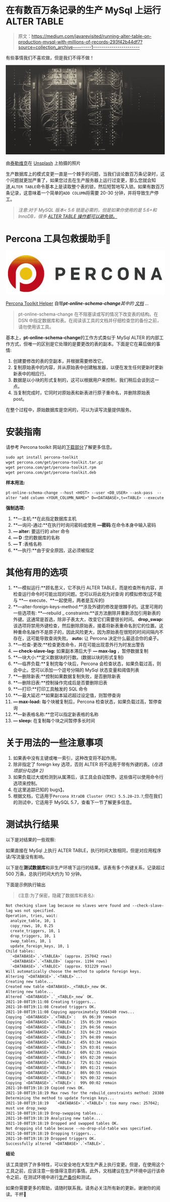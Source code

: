 # 在有数百万条记录的生产 MySql 上运行 ALTER TABLE

> 原文：<https://medium.com/javarevisited/running-alter-table-on-production-mysql-with-millions-of-records-293f42b44df7?source=collection_archive---------1----------------------->

有些事情我们不喜欢做，但是我们不得不做！

![](img/159db045d3d7c60fc38bfee090b8cf0b.png)

由[泰勒维克](https://unsplash.com/@tvick?utm_source=medium&utm_medium=referral)在 [Unsplash](https://unsplash.com?utm_source=medium&utm_medium=referral) 上拍摄的照片

生产数据库上的模式变更一直是一个棘手的问题，当我们谈论数百万条记录时，这个问题就更加严重了，如果您过去在生产服务器上运行过变更，那么您就会知道,`ALTER TABLE`命令基本上是读取整个表的锁，然后短暂地写入锁。如果有数百万条记录，这意味着一个简单的`ADD COLUMN`将需要 20-30 分钟，并将导致生产停工。

> *注意:对于 MySQL 版本< 5.6 锁是必需的，但是如果你使用的是 5.6+和 InnoDB，很多* [*ALTER TABLE 操作都可以避免锁。*](https://dev.mysql.com/doc/refman/5.6/en/innodb-online-ddl-operations.html)

# **Percona 工具包救援助手🚀**

![](img/1e8702bb53915ad7ac855b2f510d8aab.png)

[Percona Toolkit Helper](https://www.percona.com/doc/percona-toolkit/3.0) 自带***pt-online-schema-change****其中的* [*文档*](https://www.percona.com/doc/percona-toolkit/3.0/pt-online-schema-change.html#name) *…*

> pt-online-schema-change 在不阻塞读或写的情况下改变表的结构。在 DSN 中指定数据库和表。在阅读该工具的文档并仔细检查您的备份之前，请勿使用该工具。

基本上，**pt-online-schema-change**的工作方式类似于 MySql ALTER 的内部工作方式，但唯一的区别是它处理的是要更改的表的副本。下面是它在幕后做的事情:

1.  创建要修改的表的空副本，并根据需要修改它。
2.  复制原始表中的内容，并从原始表中创建触发器，以便在发生任何更新时更新新表中的相应行。
3.  数据是以小块的形式复制的，这可以根据用户来控制，我们稍后会谈到这一点。
4.  当复制完成时，它同时对原始表和新表进行原子重命名，并删除原始表 post。

在整个过程中，原始数据库是空闲的，可以为读写流量提供服务。

# 安装指南

请参考 Percona toolkit 网站的[下载部分](https://www.percona.com/doc/percona-toolkit/3.0/pt-online-schema-change.html#downloading)了解更多信息。

```
sudo apt install percona-toolkit
wget percona.com/get/percona-toolkit.tar.gz
wget percona.com/get/percona-toolkit.rpm
wget percona.com/get/percona-toolkit.deb
```

**样本用法:**

```
pt-online-schema-change --host <HOST> --user <DB_USER> --ask-pass  --alter "add column <YOUR_COLUMN_NAME>" D=<DATABASE>,t=<TABLE> --execute
```

**强制选项:**

1.  **—主机:**在此指定数据库主机
2.  **—询问-通过:**在执行时询问密码或使用
    **—密码**:在命令本身中输入密码
3.  **— alter:** 要运行的 alter 命令
4.  **— D** :您的数据库的名称
5.  **— T** :表格名称
6.  **—执行:**由于安全原因，这必须被指定

# **其他有用的选项**

1.  **—模拟运行:**顾名思义，它不执行 ALTER TABLE，而是检查所有内容，并检查运行命令时可能出现的问题。您可以将此视为对查询
    的模拟修改(这不能与 **— execute、**一起使用，两者是互斥的)
2.  **—alter-foreign-keys-method:**涉及外键的修改是很棘手的。这里可用的一些选项有:
    **—rebuild _ constraints:**该方法删除并重新添加引用新表的外键。这通常是首选，除非子表太大，改变它们需要很长时间。
    **drop_swap:** 该选项将禁用外键检查，然后删除原始表，接着将新表重命名到它的位置。这种重命名操作不是原子的，因此风险更大，因为原始表在很短的时间间隔内不存在，这可能导致查询失败。
    **auto:** 让 Percona 决定什么最适合你的桌子。
3.  **—检查-更改:**检查更改命令，并在可能出现意外行为时发出警告
4.  **— check-slave-lag:** 如果副本滞后大于 **— max-lag** ，暂停数据复制
5.  **—块大小:**定义数据块的行数。(数据以块的形式复制)
6.  **—临界负载:**复制完每个块后，Percona 会检查状态，如果负载过高，则会中止。您可以添加一个逗号分隔的 MySql 状态变量和阈值列表
7.  **—删除新表:**控制如果数据复制失败，是否删除新表
8.  **—删除旧表:**控制操作完成后是否要删除旧表
9.  **—打印:**打印工具触发的 SQL 命令
10.  **—最大延迟:**如果副本延迟超过设定值，则暂停查询
11.  **— max-load:** 每个块被复制后，Percona 检查状态，如果负载过高，暂停查询
12.  **—新表格名称:**您可以指定新表格的名称
13.  **— sleep:** 在复制每个块之间暂停多长时间

# 关于用法的一些注意事项

1.  如果表中没有主键或唯一索引，这种改变将不起作用。
2.  除非指定了 foreign key 选项，否则 ALTER 将不适用于带有外键的表。(*在选项部分勾选# 2)*
3.  如果负载过大或检测到从属滞后，该工具会自动暂停。这些值可以使用命令行选项来控制。
4.  在这里追踪已知的 bugs】。
5.  根据文档，它适用于`Percona XtraDB Cluster (PXC) 5.5.28–23.7`,但在我们的测试中，它适用于 MySQL 5.7，查看下一节了解更多信息。

# 测试执行结果

以下是对结果的一些观察:

如果直接在 MySql 上执行 ALTER TABLE，执行时间大致相同，但是对应用程序读/写流量没有影响。

以下是在**测试数据库**和非生产环境下运行的结果。该表有多个外键关系，记录超过 500 万条，总执行时间大约为 10 分钟。

下面是示例执行输出

> (注意:为了保密，隐藏了数据库和表名):

```
Not checking slave lag because no slaves were found and --check-slave-lag was not specified.
Operation, tries, wait:
  analyze_table, 10, 1
  copy_rows, 10, 0.25
  create_triggers, 10, 1
  drop_triggers, 10, 1
  swap_tables, 10, 1
  update_foreign_keys, 10, 1
Child tables:
  `<DATABASE>`.`<TABLEA>` (approx. 257042 rows)
  `<DATABASE>`.`<TABLEB>` (approx. 1194 rows)
  `<DATABASE>`.`<TABLEC>` (approx. 931229 rows)
Will automatically choose the method to update foreign keys.
Altering `<DATABASE>`.`<TABLE>`...
Creating new table...
Created new table <DATABASE>._<TABLE>_new OK.
Altering new table...
Altered `<DATABASE>`.`_<TABLE>_new` OK.
2021-10-08T19:11:08 Creating triggers...
2021-10-08T19:11:08 Created triggers OK.
2021-10-08T19:11:08 Copying approximately 5564340 rows...
Copying `<DATABASE>`.`<TABLE>`:   6% 06:39 remain
Copying `<DATABASE>`.`<TABLE>`:  15% 05:39 remain
Copying `<DATABASE>`.`<TABLE>`:  23% 04:56 remain
Copying `<DATABASE>`.`<TABLE>`:  31% 04:23 remain
Copying `<DATABASE>`.`<TABLE>`:  37% 04:09 remain
Copying `<DATABASE>`.`<TABLE>`:  45% 03:34 remain
Copying `<DATABASE>`.`<TABLE>`:  53% 03:01 remain
Copying `<DATABASE>`.`<TABLE>`:  60% 02:35 remain
Copying `<DATABASE>`.`<TABLE>`:  65% 02:20 remain
Copying `<DATABASE>`.`<TABLE>`:  72% 01:52 remain
Copying `<DATABASE>`.`<TABLE>`:  80% 01:21 remain
Copying `<DATABASE>`.`<TABLE>`:  86% 00:55 remain
Copying `<DATABASE>`.`<TABLE>`:  92% 00:32 remain
Copying `<DATABASE>`.`<TABLE>`:  99% 00:02 remain
2021-10-08T19:18:19 Copied rows OK.
2021-10-08T19:18:19 Max rows for the rebuild_constraints method: 28380
Determining the method to update foreign keys...
2021-10-08T19:18:19   `<DATABASE>`.`<TABLE>`: too many rows: 257042; must use drop_swap
2021-10-08T19:18:19 Drop-swapping tables...
2021-10-08T19:18:19 Analyzing new table...
2021-10-08T19:18:19 Dropped and swapped tables OK.
Not dropping old table because --no-drop-old-table was specified.
2021-10-08T19:18:19 Dropping triggers...
2021-10-08T19:18:19 Dropped triggers OK.
Successfully altered `<DATABASE>`.`<TABLE>`.
```

**结论**

该工具提供了许多特性，可以安全地在大型生产表上执行变更。但是，在使用这个工具之前，应该注意一些值得注意的事情。此外，文档建议在生产环境中运行该命令之前，在测试环境中进行[生产备份](https://www.percona.com/doc/percona-toolkit/3.0/pt-online-schema-change.html#risks)和测试。

如果你需要更多的帮助，请随时联系我。请务必关注所有新的更新。谢谢你的阅读。干杯🍺